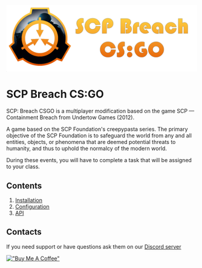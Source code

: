 ![Logo](/logo.png)

# SCP Breach CS:GO

SCP: Breach CSGO is a multiplayer modification based on the game SCP — Containment Breach from Undertow Games (2012).

A game based on the SCP Foundation's creepypasta series. The primary objective of the SCP Foundation is to safeguard the world from any and all entities, objects, or phenomena that are deemed potential threats to humanity, and thus to uphold the normalcy of the modern world.

During these events, you will have to complete a task that will be assigned to your class.

## Contents
1. [Installation](https://github.com/GeTtOo/SCP-Breach-CSGO/blob/main/docs/%5BEN%5D%20Installation.md)
2. [Configuration](https://github.com/GeTtOo/SCP-Breach-CSGO/blob/main/docs/%5BEN%5D%20Configuration.md)
3. [API]()


## Contacts
If you need support or have questions ask them on our [Discord server](https://discord.gg/axMPU8PUHZ)  
  
[!["Buy Me A Coffee"](https://www.buymeacoffee.com/assets/img/custom_images/orange_img.png)](https://www.buymeacoffee.com/gettoo)
